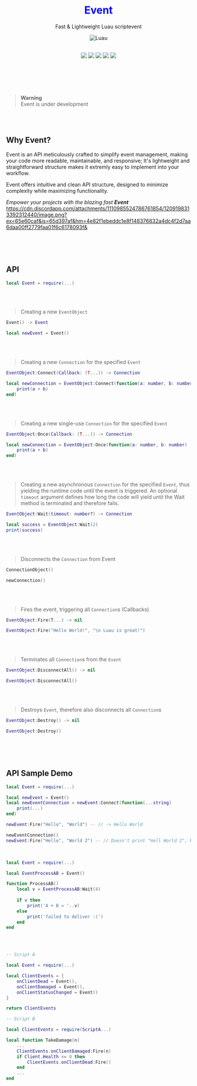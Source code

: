 <div align="center">
	<h1 style="color:blue;text-align:center">Event</h1>
	<p> Fast & Lightweight Luau scriptevent </p>
  
  ![Luau](https://img.shields.io/badge/Lua-2C2D72?style=for-the-badge&logo=lua&logoColor=white)
  <br><br>
  
  <img src="https://img.shields.io/github/forks/rT0mmy/Event?style=for-the-badge">

  <img src="https://img.shields.io/github/stars/rT0mmy/Event?style=for-the-badge">

  <img src="https://img.shields.io/github/issues/rT0mmy/Event?style=for-the-badge">

  <img src="https://img.shields.io/github/issues-pr/rT0mmy/Event?style=for-the-badge">

  <img src="https://img.shields.io/github/license/rT0mmy/Event?style=for-the-badge">
</div>

<br><br><br><br>

> **Warning** <br>
> Event is under development

<br><br>

## Why Event?
Event is an API meticulously crafted to simplify event management, making your code more readable, maintainable, and responsive;
It's lightweight and straightforward structure makes it extremly easy to implement into your workflow.

Event offers intuitive and clean API structure, designed to minimize complexity while maximizing functionality.

_Empower your projects with the blazing fast **Event**_
https://cdn.discordapp.com/attachments/1110985524786761854/1209198313392312440/image.png?ex=65e60caf&is=65d397af&hm=4e82f1ebeddc1e8f148376832a4dc4f2d7aa6daa00ff2779faa01f6c6178093f&

<br><br><br>

## API

```lua
local Event = require(...)
```

<br><br>

> Creating a new ```EventObject```
```lua
Event() -> Event
```
```lua
local newEvent = Event()
```

<br><br>

> Creating a new ```Connection``` for the specified ```Event```

```lua
EventObject:Connect(Callback: (T...)) -> Connection
```
```lua
local newConnection = EventObject:Connect(function(a: number, b: number)
	print(a + b)
end)
```

<br><br>

> Creating a new single-use ```Connection``` for the specified ```Event```

```lua
EventObject:Once(Callback: (T...)) -> Connection
```
```lua
local newConnection = EventObject:Once(function(a: number, b: number)
	print(a + b)
end)
```

<br><br>

> Creating a new asynchronous ```Connection``` for the specified ```Event```, thus yielding the runtime code until the event is triggered.
> An optional  ```timeout``` argument defines how long the code will yield until the Wait method is terminated and therefore fails.

```lua
EventObject:Wait(timeout: number?) -> Connection
```
```lua
local success = EventObject:Wait(2)
print(success)
```

<br><br>

> Disconnects the ```Connection``` from Event

```lua
ConnectionObject()
```
```lua
newConnection()
```

<br><br>

> Fires the event, triggering all ```Connection```s (Callbacks)

```lua
EventObject:Fire(T...) -> nil
```
```lua
EventObject:Fire("Hello World!", "\n Luau is great!")
```

<br><br>

> Terminates all ```Connection```s from the ```Event```
> 
```lua
EventObject:DisconnectAll() -> nil
```
```lua
EventObject:DisconnectAll()
```

<br><br>

> Destroys ```Event```, therefore also disconnects all ```Connection```s

```lua
EventObject:Destroy() -> nil
```
```lua
EventObject:Destroy()
```

<br><br><br>

## API Sample Demo


```lua
local Event = require(...)

local newEvent = Event()
local newEventConnection = newEvent:Connect(function(...string)
    print(...)
end)

newEvent:Fire("Hello", "World") -- // -> Hello World

newEventConnection()
newEvent:Fire("Hello", "World 2") -- // Doesn't print "Hell World 2", because the ConnectionObject "newEventConnection" was disconnected beforehand.

```
<br>

```lua
local Event = require(...)

local EventProcessAB = Event()

function ProcessAB()
	local v = EventProcessAB:Wait(4)
	
	if v then
		print('A + B = '..v)
	else
		print('failed to deliver :(')
	end
end


```

<br>

```lua

-- Script A

local Event = require(...)

local ClientEvents = {
	onClientDead = Event(),
	onClientDamaged = Event(),
	onClientStatusChanged = Event()
}

return ClientEvents

-- Script B

local ClientEvents = require(ScriptA...)

local function TakeDamage(n)
	...
	ClientEvents.onClientDamaged:Fire(n)
	if Client.Health <= 0 then
		ClientEvents.onClientDead:Fire()
	end
	...
end

```


